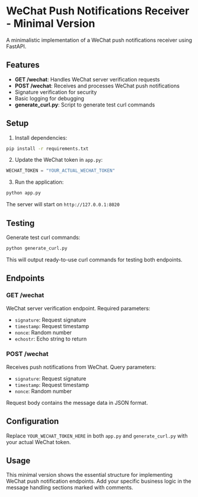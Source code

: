 # WeChat Push Notifications Receiver - Minimal Version

A minimalistic implementation of a WeChat push notifications receiver using FastAPI.

## Features

- **GET /wechat**: Handles WeChat server verification requests
- **POST /wechat**: Receives and processes WeChat push notifications
- Signature verification for security
- Basic logging for debugging
- **generate_curl.py**: Script to generate test curl commands

## Setup

1. Install dependencies:
```bash
pip install -r requirements.txt
```

2. Update the WeChat token in `app.py`:
```python
WECHAT_TOKEN = "YOUR_ACTUAL_WECHAT_TOKEN"
```

3. Run the application:
```bash
python app.py
```

The server will start on `http://127.0.0.1:8020`

## Testing

Generate test curl commands:
```bash
python generate_curl.py
```

This will output ready-to-use curl commands for testing both endpoints.

## Endpoints

### GET /wechat
WeChat server verification endpoint. Required parameters:
- `signature`: Request signature
- `timestamp`: Request timestamp  
- `nonce`: Random number
- `echostr`: Echo string to return

### POST /wechat
Receives push notifications from WeChat. Query parameters:
- `signature`: Request signature
- `timestamp`: Request timestamp
- `nonce`: Random number

Request body contains the message data in JSON format.

## Configuration

Replace `YOUR_WECHAT_TOKEN_HERE` in both `app.py` and `generate_curl.py` with your actual WeChat token.

## Usage

This minimal version shows the essential structure for implementing WeChat push notification endpoints. Add your specific business logic in the message handling sections marked with comments. 